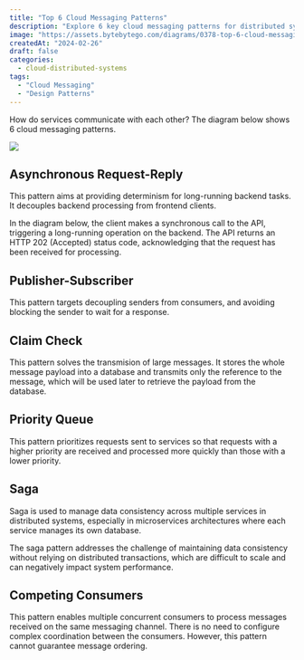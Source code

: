 ```yaml
---
title: "Top 6 Cloud Messaging Patterns"
description: "Explore 6 key cloud messaging patterns for distributed systems."
image: "https://assets.bytebytego.com/diagrams/0378-top-6-cloud-messaging-patterns.png"
createdAt: "2024-02-26"
draft: false
categories:
  - cloud-distributed-systems
tags:
  - "Cloud Messaging"
  - "Design Patterns"
---
```


How do services communicate with each other? The diagram below shows 6 cloud messaging patterns.

![](https://assets.bytebytego.com/diagrams/0378-top-6-cloud-messaging-patterns.png)

## Asynchronous Request-Reply

This pattern aims at providing determinism for long-running backend tasks. It decouples backend processing from frontend clients.

In the diagram below, the client makes a synchronous call to the API, triggering a long-running operation on the backend. The API returns an HTTP 202 (Accepted) status code, acknowledging that the request has been received for processing.

## Publisher-Subscriber

This pattern targets decoupling senders from consumers, and avoiding blocking the sender to wait for a response.

## Claim Check

This pattern solves the transmision of large messages. It stores the whole message payload into a database and transmits only the reference to the message, which will be used later to retrieve the payload from the database.

## Priority Queue

This pattern prioritizes requests sent to services so that requests with a higher priority are received and processed more quickly than those with a lower priority.

## Saga

Saga is used to manage data consistency across multiple services in distributed systems, especially in microservices architectures where each service manages its own database.

The saga pattern addresses the challenge of maintaining data consistency without relying on distributed transactions, which are difficult to scale and can negatively impact system performance.

## Competing Consumers

This pattern enables multiple concurrent consumers to process messages received on the same messaging channel. There is no need to configure complex coordination between the consumers. However, this pattern cannot guarantee message ordering.
